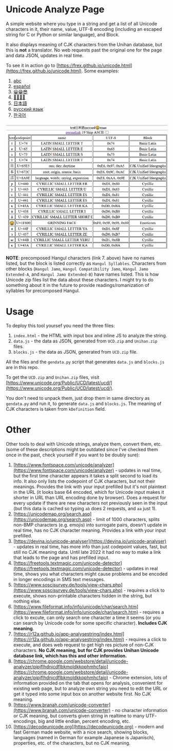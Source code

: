 # Unicode Analyze Page

A simple website where you type in a string and get a list of all Unicode characters in it,
their name, value, UTF-8 encoding (including an escaped string for C or Python or similar language), and Block.

It also displays meaning of CJK characters from the Unihan database, but this is **not** a translator.
No web requests past the original one for the page and data JSON, updates in real time.

To see it in action go to [https://frex.github.io/unicode.html](https://frex.github.io/unicode.html).
Some examples:

1. [abc](https://frex.github.io/unicode.html?text=abc)
2. [español](https://frex.github.io/unicode.html?text=espa%C3%B1ol)
3. [😀😁😎](https://frex.github.io/unicode.html?text=%F0%9F%98%80%F0%9F%98%81%F0%9F%98%8E)
4. [👨‍👩‍👧‍👦](https://frex.github.io/unicode.html?text=%F0%9F%91%A8%E2%80%8D%F0%9F%91%A9%E2%80%8D%F0%9F%91%A7%E2%80%8D%F0%9F%91%A6)
5. [日本語](https://frex.github.io/unicode.html?text=%E6%97%A5%E6%9C%AC%E8%AA%9E)
6. [русский язык](https://frex.github.io/unicode.html?text=%D1%80%D1%83%D1%81%D1%81%D0%BA%D0%B8%D0%B9%20%D1%8F%D0%B7%D1%8B%D0%BA)
7. [한국어](https://frex.github.io/unicode.html?text=%ED%95%9C%EA%B5%AD%EC%96%B4)

![screenshot.png](screenshot.png)

**NOTE**: precomposed Hangul characters (link 7. above) have no names listed, but the block is listed correctly as `Hangul Syllables`.
Characters from other blocks (`Hangul Jamo`, `Hangul Compatibility Jamo`, `Hangul Jamo Extended-A`, and `Hangul Jamo Extended-B`)
have names listed. This is how Unicode zip files list the data about these characters. I might try to do something about it
in the future to provide readings/romanization of syllables for precomposed Hangul.


# Usage

To deploy this tool yoursef you need the three files:

1. `index.html` - the HTML with input box and inline JS to analyze the string.
2. `data.js` - the data as JSON, generated from `UCD.zip` and `Unihan.zip` files.
3. `blocks.js` - the data as JSON, generated from `UCD.zip` file.

All the files and the `gendata.py` script that generates `data.js` and `blocks.js` are in this repo.

To get the `UCD.zip` and `Unihan.zip` files, visit
[https://www.unicode.org/Public/UCD/latest/ucd/](https://www.unicode.org/Public/UCD/latest/ucd/).

You don't need to unpack them, just drop them in same directory as `gendata.py`
and run it, to generate `data.js` and `blocks.js`. The meaning of CJK characters is taken from `kDefinition` field.


# Other

Other tools to deal with Unicode strings, analyze them, convert them, etc. (some of these descriptions might be outdated since I've checked them once in the past, check yourself if you want to be doubly sure):

1. [https://www.fontspace.com/unicode/analyzer](https://www.fontspace.com/unicode/analyzer) - updates
in real time, but the first time character appears it takes a split second to load its info. It also
only lists the codepoint of CJK characters, but not their meanings. Provides the link with your input
prefilled but it's not plaintext in the URL (it looks base 64 encoded, which for Unicode input makes it shorter in URL than URL encoding done by browser). Does a request for every update if there are new characters
not previously seen in the input (but this data is cached so typing `ab` does 2 requests, and `aa` just 1).
2. [https://unicodemap.org/search.asp](https://unicodemap.org/search.asp) - limit of 1000 characters,
splits non-BMP characters (e.g. emojis) into surrogate pairs, doesn't update in real time, has no
CJK character meaning. Provides a link with your input prefilled.
3. [https://devina.io/unicode-analyser](https://devina.io/unicode-analyser) - updates in real time,
has more info than just codepoint values, fast, but still no CJK meaning data. Until late 2022 it
had no way to make a link that leads to the page and has prefilled input.
4. [https://freetools.textmagic.com/unicode-detector](https://freetools.textmagic.com/unicode-detector) - updates
in real time, shows you what characters might cause problems and be encoded in longer encodings in SMS text messages.
5. [https://www.soscisurvey.de/tools/view-chars.php](https://www.soscisurvey.de/tools/view-chars.php) - requires
a click to execute, shows non-printable characters hidden in the string, but nothing else.
6. [https://www.fileformat.info/info/unicode/char/search.htm](https://www.fileformat.info/info/unicode/char/search.htm) - requires a click to excute, can only search one character a time it seems (or you can search by Unicode code for some specific character). **Includes CJK meaning**.
7. [https://r12a.github.io/app-analysestring/index.html](https://r12a.github.io/app-analysestring/index.html) - requires a click to execute, and does web request to get high res picture of non-CJK characters. **No CJK meaning, but for CJK provides Unihan Unicode database link, which has this and other information.**
8. [https://chrome.google.com/webstore/detail/unicode-analyzer/pipjflhdnjcdflbkmoldkkpphmhcfaio](https://chrome.google.com/webstore/detail/unicode-analyzer/pipjflhdnjcdflbkmoldkkpphmhcfaio) - Chrome extension, lots of information provided on the
tab that opens for analysis, convenient for existing web page, but to analyze own string you need to edit the URL or get
it typed into some input box on another website first. No CJK meaning.
9. [https://www.branah.com/unicode-converter](https://www.branah.com/unicode-converter) - no character information or CJK
meaning, but converts given string in realtime to many UTF- encodings, big and little endian, percent encoding, etc.
10. [https://decodeunicode.org](https://decodeunicode.org) - modern and fast German made website, with a nice search, showing blocks, languages (named in German for example Japanese is Japanisch), properties, etc. of the characters, but no CJK meaning.
